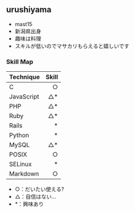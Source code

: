 ## urushiyama

* mast15
* 新潟県出身
* 趣味は料理
* スキルが低いのでマサカリもらえると嬉しいです

### Skill Map
| Technique | Skill |
|:----------|------:|
|C | ○|
|JavaScript | △\*|
|PHP | △\*|
|Ruby | △\*|
|Rails | \*|
|Python | \*|
|MySQL| △\*|
|POSIX | ○|
|SELinux | \*|
|Markdown | ○|

* ○：だいたい使える?
* △：自信はない...
* \*：興味あり
